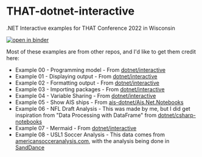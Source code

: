 # THAT-dotnet-interactive
.NET Interactive examples for THAT Conference 2022 in Wisconsin


[![open in binder](https://user-images.githubusercontent.com/876146/180632722-d9bd878f-c807-4f5d-bc4e-4208cc70676b.png)](https://mybinder.org/v2/gh/zo0o0ot/THAT-dotnet-interactive/main?urlpath=lab)


Most of these examples are from other repos, and I'd like to get them credit here:

- Example 00 - Programming model - From [dotnet/interactive](https://github.com/dotnet/interactive/blob/main/samples/notebooks/csharp/Docs/Programming-model.ipynb)
- Example 01 - Displaying output - From [dotnet/interactive](https://github.com/dotnet/interactive/blob/main/samples/notebooks/csharp/Docs/Displaying-output.ipynb)
- Example 02 - Formatting output - From [dotnet/interactive](https://github.com/dotnet/interactive/blob/main/samples/notebooks/csharp/Docs/Formatting-outputs.ipynb)
- Example 03 - Importing packages - From [dotnet/interactive](https://github.com/dotnet/interactive/blob/main/samples/notebooks/csharp/Docs/Importing-packages.ipynb)
- Example 04 - Variable Sharing - From [dotnet/interactive](https://github.com/dotnet/interactive/blob/main/samples/notebooks/polyglot/Variable%20sharing.ipynb)
- Example 05 - Show AIS ships - From [ais-dotnet/Ais.Net.Notebooks](https://github.com/ais-dotnet/Ais.Net.Notebooks)
- Example 06 - NFL Draft Analysis - This was made by me, but I did get inspiration from "Data Processing with DataFrame" from [dotnet/csharp-notebooks](https://github.com/dotnet/csharp-notebooks/blob/main/machine-learning/REF-Data%20Processing%20with%20DataFrame.ipynb)
- Example 07 - Mermaid - From [dotnet/interactive](https://github.com/dotnet/interactive/blob/main/samples/notebooks/mermaid/mermaid.ipynb)
- Example 08 - USL1 Soccer Analysis - This data comes from [americansocceranalysis.com](https://www.americansocceranalysis.com), with the analysis being done in [SandDance](https://microsoft.github.io/SandDance/)
